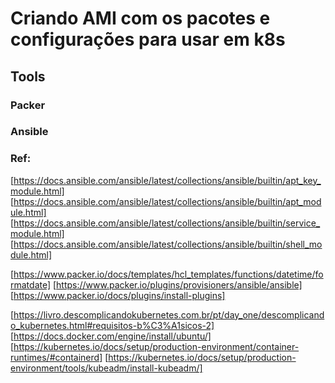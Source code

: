 # Criando AMI com os pacotes e configurações para usar em k8s
## Tools
### Packer
### Ansible



### Ref:
[https://docs.ansible.com/ansible/latest/collections/ansible/builtin/apt_key_module.html]
[https://docs.ansible.com/ansible/latest/collections/ansible/builtin/apt_module.html]
[https://docs.ansible.com/ansible/latest/collections/ansible/builtin/service_module.html]
[https://docs.ansible.com/ansible/latest/collections/ansible/builtin/shell_module.html]

[https://www.packer.io/docs/templates/hcl_templates/functions/datetime/formatdate]
[https://www.packer.io/plugins/provisioners/ansible/ansible]
[https://www.packer.io/docs/plugins/install-plugins]

[https://livro.descomplicandokubernetes.com.br/pt/day_one/descomplicando_kubernetes.html#requisitos-b%C3%A1sicos-2]
[https://docs.docker.com/engine/install/ubuntu/]
[https://kubernetes.io/docs/setup/production-environment/container-runtimes/#containerd]
[https://kubernetes.io/docs/setup/production-environment/tools/kubeadm/install-kubeadm/]







